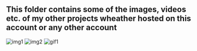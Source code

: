 ## This folder contains some of the images, videos etc. of my other projects wheather hosted on this account or any other account
![img1](https://github.com/AmanRathoreP/AmanRathoreP/blob/main/imgs/20230122_092916.jpg)
![img2](https://github.com/AmanRathoreP/AmanRathoreP/blob/main/imgs/20230122_092934.jpg)
![gif1](https://github.com/AmanRathoreP/AmanRathoreP/blob/main/imgs/20230119_105513_AdobeExpress%20(1).gif)

